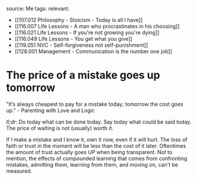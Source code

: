 source: Me
tags:
relevant:
- [[107.012 Philosophy - Stoicism - Today is all I have]]
- [[116.007 Life Lessons - A man who procrastinates in his choosing]]
- [[116.021 Life Lessons - If you're not growing you're dying]]
- [[116.049 Life Lessons - You get what you give]]
- [[119.051 NVC - Self-forgiveness not self-punishment]]
- [[128.001 Management - Communication is the number one job]]

# The price of a mistake goes up tomorrow

"It’s always cheapest to pay for a mistake today; tomorrow the cost goes up." - Parenting with Love and Logic

_tl;dr_: Do today what can be done today. Say today what could be said today. The price of waiting is not (usually) worth it.

If I make a mistake and I know it, own it now, even if it will hurt. The loss of faith or trust in the moment will be less than the cost of it later. Oftentimes the amount of trust actually goes _UP_ when being transparent. Not to mention, the effects of compounded learning that comes from confronting mistakes, admitting them, learning from them, and moving on, can't be measured.